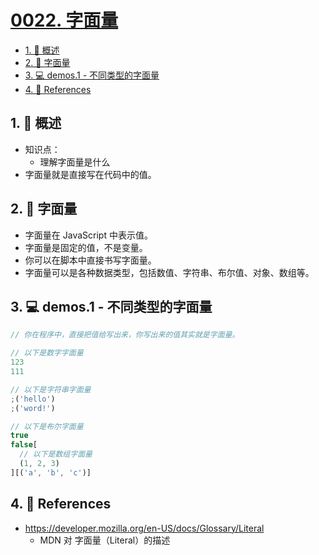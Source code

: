 # [0022. 字面量](https://github.com/Tdahuyou/TNotes.html-css-js/tree/main/notes/0022.%20%E5%AD%97%E9%9D%A2%E9%87%8F)

<!-- region:toc -->

- [1. 📝 概述](#1--概述)
- [2. 📒 字面量](#2--字面量)
- [3. 💻 demos.1 - 不同类型的字面量](#3--demos1---不同类型的字面量)
- [4. 🔗 References](#4--references)

<!-- endregion:toc -->

## 1. 📝 概述

- 知识点：
  - 理解字面量是什么
- 字面量就是直接写在代码中的值。

## 2. 📒 字面量

- 字面量在 JavaScript 中表示值。
- 字面量是固定的值，不是变量。
- 你可以在脚本中直接书写字面量。
- 字面量可以是各种数据类型，包括数值、字符串、布尔值、对象、数组等。

## 3. 💻 demos.1 - 不同类型的字面量

```javascript
// 你在程序中，直接把值给写出来，你写出来的值其实就是字面量。

// 以下是数字字面量
123
111

// 以下是字符串字面量
;('hello')
;('word!')

// 以下是布尔字面量
true
false[
  // 以下是数组字面量
  (1, 2, 3)
][('a', 'b', 'c')]
```

## 4. 🔗 References

- https://developer.mozilla.org/en-US/docs/Glossary/Literal
  - MDN 对 字面量（Literal）的描述
